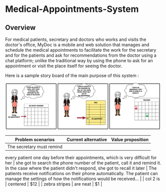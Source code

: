 # Medical-Appointments-System


## Overview

For medical patients, secretary and doctors who works and visits the doctor's office, MyDoc is a
mobile and web solution that manages and schedule the medical appointments to facilitate the work for the
secretary and for the patients and ask for recommendations from the doctor using a chat platform;
unlike the traditional way by using the phone to ask for an appointment or visit the place itself for
seeing the doctor.

Here is a sample story board of the main purpose of this system : 

![](Images/storyBoard.png)


| Problem scenarios        | Current alternative           | Value proposition  |
| ------------- |:-------------:| -----:|
| The secretary must remind
every patient one day before
their appointments, which is
very difficult for her      | she got to search the phone
number of the patient, call it
and remind it.
In the case where the patient
didn't respond, she got to recall
it later | The patients receive
notifications on their phone
automatically.
The patient can manage the
settings of how the
notifications would be
received... |
| col 2 is      | centered      |   $12 |
| zebra stripes | are neat      |    $1 |

